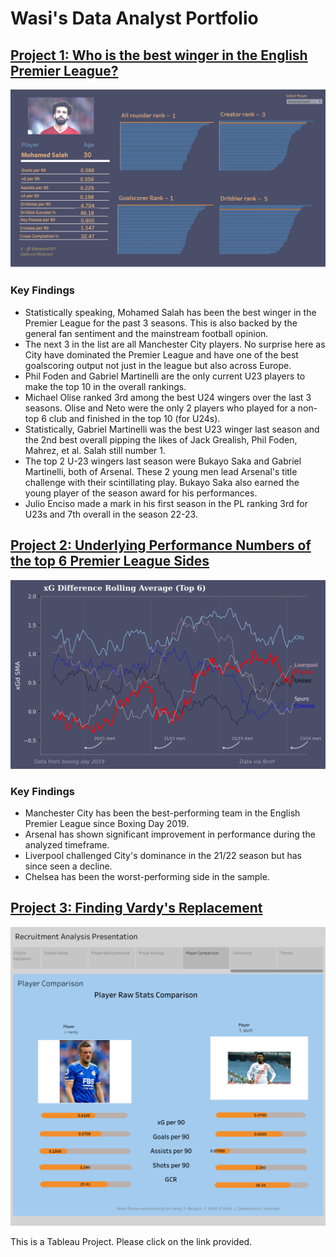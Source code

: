 # Wasi's Data Analyst Portfolio

## [Project 1: Who is the best winger in the English Premier League?](https://github.com/WasiShaikh977/PL-Wingers-Weighted-index)
![](/images/SalahReport.jpg)

### Key Findings
- Statistically speaking, Mohamed Salah has been the best winger in the Premier League for the past 3 seasons. This is also backed by the general fan sentiment and the mainstream football opinion.
- The next 3 in the list are all Manchester City players. No surprise here as City have dominated the Premier League and have one of the best goalscoring output not just in the league but also across Europe.
- Phil Foden and Gabriel Martinelli are the only current U23 players to make the top 10 in the overall rankings.
- Michael Olise ranked 3rd among the best U24 wingers over the last 3 seasons. Olise and Neto were the only 2 players who played for a non-top 6 club and finished in the top 10 (for U24s).
- Statistically, Gabriel Martinelli was the best U23 winger last season and the 2nd best overall pipping the likes of Jack Grealish, Phil Foden, Mahrez, et al. Salah still number 1.
- The top 2 U-23 wingers last season were Bukayo Saka and Gabriel Martinelli, both of Arsenal. These 2 young men lead Arsenal's title challenge with their scintillating play. Bukayo Saka also earned the young player of the season award for his performances.
- Julio Enciso made a mark in his first season in the PL ranking 3rd for U23s and 7th overall in the season 22-23.

## [Project 2: Underlying Performance Numbers of the top 6 Premier League Sides](https://github.com/WasiShaikh977/Top-6-teams-xG-SMA/tree/main)

![](/images/Top6updated.png)

### Key Findings

- Manchester City has been the best-performing team in the English Premier League since Boxing Day 2019.
- Arsenal has shown significant improvement in performance during the analyzed timeframe.
- Liverpool challenged City's dominance in the 21/22 season but has since seen a decline.
- Chelsea has been the worst-performing side in the sample.

## [Project 3: Finding Vardy's Replacement](https://public.tableau.com/app/profile/wasiuddin.shaikh8022/viz/ReplacingJamieVardy/Story1) 

![](/images/Vardy.png)

This is a Tableau Project. Please click on the link provided.
